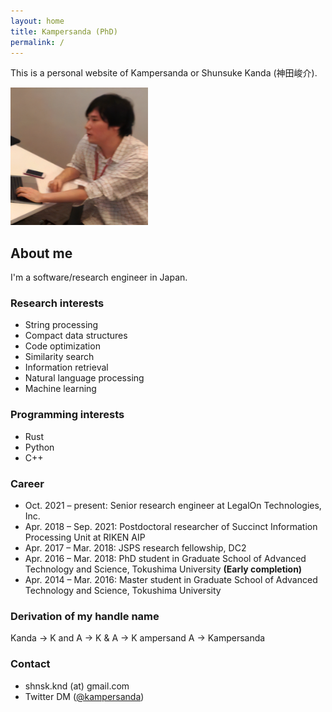 ```yaml
---
layout: home
title: Kampersanda (PhD)
permalink: /
---
```


This is a personal website of Kampersanda or Shunsuke Kanda (神田峻介).

<img src="./assets/images/kampersanda.png" width="220px">

## About me

I'm a software/research engineer in Japan.

### Research interests

- String processing
- Compact data structures
- Code optimization
- Similarity search
- Information retrieval
- Natural language processing
- Machine learning

### Programming interests

- Rust
- Python
- C++

### Career

- Oct. 2021 – present: Senior research engineer at LegalOn Technologies, Inc.
- Apr. 2018 – Sep. 2021: Postdoctoral researcher of Succinct Information Processing Unit at RIKEN AIP
- Apr. 2017 – Mar. 2018: JSPS research fellowship, DC2
- Apr. 2016 – Mar. 2018: PhD student in Graduate School of Advanced Technology and Science, Tokushima University **(Early completion)**
- Apr. 2014 – Mar. 2016: Master student in Graduate School of Advanced Technology and Science, Tokushima University

### Derivation of my handle name

Kanda → K and A → K & A → K ampersand A → Kampersanda

### Contact

- shnsk.knd (at) gmail.com
- Twitter DM ([@kampersanda](https://twitter.com/kampersanda))
